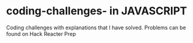 # coding-challenges- in JAVASCRIPT
Coding challenges with explanations that I have solved. 
Problems can be found on Hack Reacter Prep 

